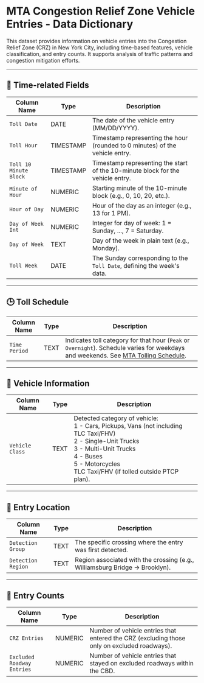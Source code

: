 
# MTA Congestion Relief Zone Vehicle Entries - Data Dictionary

This dataset provides information on vehicle entries into the Congestion Relief Zone (CRZ) in New York City, including time-based features, vehicle classification, and entry counts. It supports analysis of traffic patterns and congestion mitigation efforts.

---

## 📅 Time-related Fields

| Column Name             | Type       | Description |
|------------------------|------------|-------------|
| `Toll Date`            | DATE       | The date of the vehicle entry (MM/DD/YYYY). |
| `Toll Hour`            | TIMESTAMP  | Timestamp representing the hour (rounded to 0 minutes) of the vehicle entry. |
| `Toll 10 Minute Block` | TIMESTAMP  | Timestamp representing the start of the 10-minute block for the vehicle entry. |
| `Minute of Hour`       | NUMERIC    | Starting minute of the 10-minute block (e.g., 0, 10, 20, etc.). |
| `Hour of Day`          | NUMERIC    | Hour of the day as an integer (e.g., 13 for 1 PM). |
| `Day of Week Int`      | NUMERIC    | Integer for day of week: 1 = Sunday, ..., 7 = Saturday. |
| `Day of Week`          | TEXT       | Day of the week in plain text (e.g., Monday). |
| `Toll Week`            | DATE       | The Sunday corresponding to the `Toll Date`, defining the week's data. |

---

## 🕒 Toll Schedule

| Column Name    | Type | Description |
|----------------|------|-------------|
| `Time Period`  | TEXT | Indicates toll category for that hour (`Peak` or `Overnight`). Schedule varies for weekdays and weekends. See [MTA Tolling Schedule](https://congestionreliefzone.mta.info/). |

---

## 🚗 Vehicle Information

| Column Name     | Type | Description |
|------------------|------|-------------|
| `Vehicle Class`  | TEXT | Detected category of vehicle: <br>1 - Cars, Pickups, Vans (not including TLC Taxi/FHV) <br>2 - Single-Unit Trucks <br>3 - Multi-Unit Trucks <br>4 - Buses <br>5 - Motorcycles <br>TLC Taxi/FHV (if tolled outside PTCP plan). |

---

## 🌉 Entry Location

| Column Name       | Type | Description |
|-------------------|------|-------------|
| `Detection Group` | TEXT | The specific crossing where the entry was first detected. |
| `Detection Region`| TEXT | Region associated with the crossing (e.g., Williamsburg Bridge → Brooklyn). |

---

## 🚦 Entry Counts

| Column Name              | Type    | Description |
|--------------------------|---------|-------------|
| `CRZ Entries`            | NUMERIC | Number of vehicle entries that entered the CRZ (excluding those only on excluded roadways). |
| `Excluded Roadway Entries` | NUMERIC | Number of vehicle entries that stayed on excluded roadways within the CBD. |
